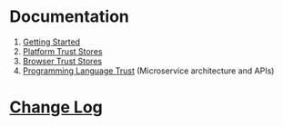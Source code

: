 # Documentation

1. [Getting Started](./docs/1.getting-started.md)
2. [Platform Trust Stores](./docs/2.platforms.md)
3. [Browser Trust Stores](./docs/3.browsers.md)
4. [Programming Language Trust](./docs/4.languages.md) (Microservice architecture and APIs)

# [Change Log](./docs/z.change-log.md)

